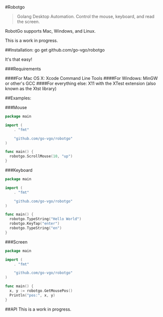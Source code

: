 #Robotgo
  
  >Golang Desktop Automation. Control the mouse, keyboard, and read the screen.
  
RobotGo supports Mac, Windows, and Linux.

This is a work in progress.

##Installation:
  go get github.com/go-vgo/robotgo

  It's that easy!

###Requirements

####For Mac OS X:
    Xcode Command Line Tools
####For Windows:
    MinGW or other's GCC
####For everything else:
    X11 with the XTest extension (also known as the Xtst library)


##Examples:

###Mouse

```Go
package main

import (
	. "fmt"

	"github.com/go-vgo/robotgo"
)

func main() {
  robotgo.ScrollMouse(10, "up")
} 
``` 

###Keyboard

```Go
package main

import (
	. "fmt"

	"github.com/go-vgo/robotgo"
)

func main() {
  robotgo.TypeString("Hello World")
  robotgo.KeyTap("enter")
  robotgo.TypeString("en")
} 
```

###Screen

```Go
package main

import (
	. "fmt"

	"github.com/go-vgo/robotgo"
)

func main() {
  x, y := robotgo.GetMousePos()
  Println("pos:", x, y)
} 
```

##API
  This is a work in progress.


